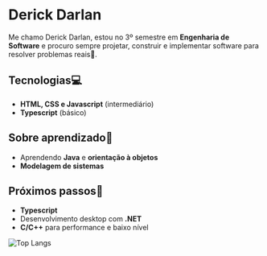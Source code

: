 
# Derick Darlan 



Me chamo Derick Darlan, estou no 3º semestre em **Engenharia de Software** e procuro sempre projetar, construir e implementar software para resolver problemas reais🧮.


## Tecnologias💻
- **HTML, CSS e Javascript** (intermediário)
- **Typescript** (básico)

## Sobre aprendizado📖
- Aprendendo **Java** e **orientação à objetos**
- **Modelagem de sistemas**

## Próximos passos🔭
- **Typescript**
- Desenvolvimento desktop com **.NET**
- **C/C++** para performance e baixo nível


![Top Langs](https://github-readme-stats.vercel.app/api/top-langs/?username=DerickRiso&show_icons=true&include_all_commits=true&count_private=true&theme=github_dark_dimmed&layout=compact&bg_color=00000000&rank_icon=github&card_width=400&line_height=20&langs_count=5&locale=pt-br)
